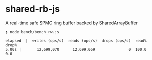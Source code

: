 # shared-rb-js

A real-time safe SPMC ring buffer backed by SharedArrayBuffer

```
❯ node bench/bench_rw.js

elapsed  |  writes (ops/s)  reads (ops/s)  drops (ops/s)  read%   drop%
5.00s |       12,699,070      12,699,069               0  100.0     0.0
```
